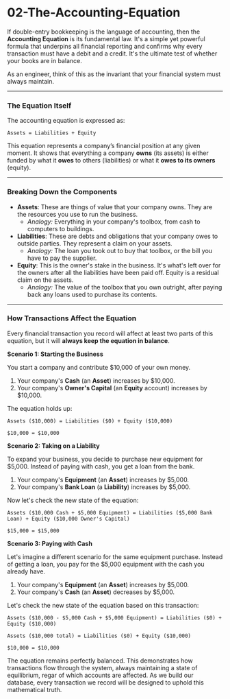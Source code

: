 # 02-The-Accounting-Equation

If double-entry bookkeeping is the language of accounting, then the **Accounting Equation** is its fundamental law. It's a simple yet powerful formula that underpins all financial reporting and confirms why every transaction must have a debit and a credit. It's the ultimate test of whether your books are in balance.

As an engineer, think of this as the invariant that your financial system must always maintain.

---

### The Equation Itself

The accounting equation is expressed as:

`Assets = Liabilities + Equity`

This equation represents a company’s financial position at any given moment. It shows that everything a company **owns** (its assets) is either funded by what it **owes** to others (liabilities) or what it **owes to its owners** (equity).

---

### Breaking Down the Components

* **Assets**: These are things of value that your company owns. They are the resources you use to run the business.
    * *Analogy:* Everything in your company's toolbox, from cash to computers to buildings.
* **Liabilities**: These are debts and obligations that your company owes to outside parties. They represent a claim on your assets.
    * *Analogy:* The loan you took out to buy that toolbox, or the bill you have to pay the supplier.
* **Equity**: This is the owner's stake in the business. It's what's left over for the owners after all the liabilities have been paid off. Equity is a residual claim on the assets.
    * *Analogy:* The value of the toolbox that you own outright, after paying back any loans used to purchase its contents.

---

### How Transactions Affect the Equation

Every financial transaction you record will affect at least two parts of this equation, but it will **always keep the equation in balance**.

**Scenario 1: Starting the Business**

You start a company and contribute $10,000 of your own money.

1.  Your company's **Cash** (an **Asset**) increases by $10,000.
2.  Your company's **Owner's Capital** (an **Equity** account) increases by $10,000.

The equation holds up:

`Assets ($10,000) = Liabilities ($0) + Equity ($10,000)`

`$10,000 = $10,000`

**Scenario 2: Taking on a Liability**

To expand your business, you decide to purchase new equipment for $5,000. Instead of paying with cash, you get a loan from the bank.

1.  Your company's **Equipment** (an **Asset**) increases by $5,000.
2.  Your company's **Bank Loan** (a **Liability**) increases by $5,000.

Now let's check the new state of the equation:

`Assets ($10,000 Cash + $5,000 Equipment) = Liabilities ($5,000 Bank Loan) + Equity ($10,000 Owner's Capital)`

`$15,000 = $15,000`

**Scenario 3: Paying with Cash**

Let's imagine a different scenario for the same equipment purchase. Instead of getting a loan, you pay for the $5,000 equipment with the cash you already have.

1.  Your company's **Equipment** (an **Asset**) increases by $5,000.
2.  Your company's **Cash** (an **Asset**) decreases by $5,000.

Let's check the new state of the equation based on this transaction:

`Assets ($10,000 - $5,000 Cash + $5,000 Equipment) = Liabilities ($0) + Equity ($10,000)`

`Assets ($10,000 total) = Liabilities ($0) + Equity ($10,000)`

`$10,000 = $10,000`

The equation remains perfectly balanced. This demonstrates how transactions flow through the system, always maintaining a state of equilibrium, regar of which accounts are affected. As we build our database, every transaction we record will be designed to uphold this mathematical truth.
